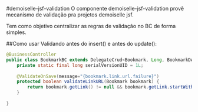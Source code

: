 #demoiselle-jsf-validation
O componente demoiselle-jsf-validation provê mecanismo de validação pra projetos demoiselle jsf. 

Tem como objetivo centralizar as regras de validação no BC de forma simples.

##Como usar
Validando antes do insert() e antes do update(): 
```java
@BusinessController
public class BookmarkBC extends DelegateCrud<Bookmark, Long, BookmarkDAO> {
	private static final long serialVersionUID = 1L;
	
	@ValidateOnSave(message="{bookmark.link.url.failure}")
	protected boolean validateLinkURL(Bookmark bookmark) {
		return bookmark.getLink() != null && bookmark.getLink.startWith("http://") ? true: false;
	}
	
}
```

